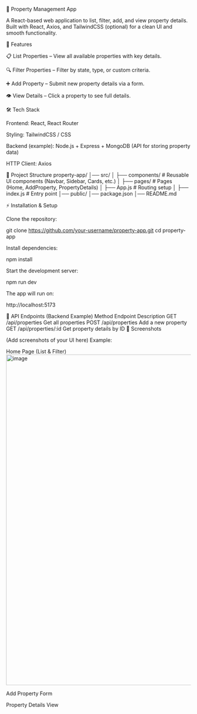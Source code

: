 🏡 Property Management App

A React-based web application to list, filter, add, and view property details.
Built with React, Axios, and TailwindCSS (optional) for a clean UI and smooth functionality.

🚀 Features

📋 List Properties – View all available properties with key details.

🔍 Filter Properties – Filter by state, type, or custom criteria.

➕ Add Property – Submit new property details via a form.

👁 View Details – Click a property to see full details.

🛠 Tech Stack

Frontend: React, React Router

Styling: TailwindCSS / CSS

Backend (example): Node.js + Express + MongoDB (API for storing property data)

HTTP Client: Axios

📂 Project Structure
property-app/
│── src/
│   ├── components/      # Reusable UI components (Navbar, Sidebar, Cards, etc.)
│   ├── pages/           # Pages (Home, AddProperty, PropertyDetails)
│   ├── App.js           # Routing setup
│   ├── index.js         # Entry point
│── public/
│── package.json
│── README.md

⚡️ Installation & Setup

Clone the repository:

git clone https://github.com/your-username/property-app.git
cd property-app


Install dependencies:

npm install


Start the development server:

npm run dev


The app will run on:

http://localhost:5173

🔗 API Endpoints (Backend Example)
Method	Endpoint	Description
GET	/api/properties	Get all properties
POST	/api/properties	Add a new property
GET	/api/properties/:id	Get property details by ID
📸 Screenshots

(Add screenshots of your UI here)
Example:

Home Page (List & Filter)
<img width="1903" height="901" alt="image" src="https://github.com/user-attachments/assets/e03fec3e-d68c-4aeb-95a7-b78042ecae04" />


Add Property Form

Property Details View

